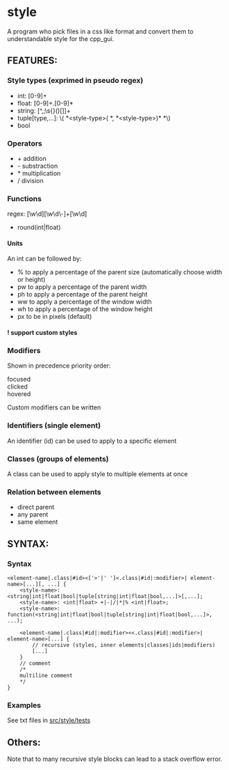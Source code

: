 # style
A program who pick files in a css like format and convert them to understandable style for the cpp_gui.

## FEATURES:
### Style types (exprimed in pseudo regex)
- int: [0-9]+
- float: [0-9]+\.[0-9]\*
- string: [^,;\s{}()[]]+
- tuple[type,...]: \\( *\<style-type\>( \*, \*\<style-type\>)\* \*\\)
- bool

### Operators
- \+ addition
- \- substraction
- \* multiplication
- \/ division

### Functions
regex: [\w\d][\w\d\\-]+[\w\d]
- round(int|float)

#### Units
An int can be followed by:
 - % to apply a percentage of the parent size (automatically choose width or height)
 - pw to apply a percentage of the parent width
 - ph to apply a percentage of the parent height
 - ww to apply a percentage of the window width
 - wh to apply a percentage of the window height
 - px to be in pixels (default)

#### ! support custom styles

### Modifiers
Shown in precedence priority order:

focused
</br>
clicked
</br>
hovered

Custom modifiers can be written

### Identifiers (single element)
An identifier (id) can be used to apply to a specific element

### Classes (groups of elements)
A class can be used to apply style to multiple elements at once

### Relation between elements
- direct parent
- any parent
- same element

## SYNTAX:

### Syntax

```
<element-name|.class|#id><['>'|' ']<.class|#id|:modifier>| element-name>[...][, ...] { 
    <style-name>: <string|int|float|bool|tuple[string|int|float|bool,...]>[,...];
    <style-name>: <int|float> +|-|/|*|% <int|float>;
    <style-name>: function(<string|int|float|bool|tuple[string|int|float|bool,...]>, ...);

    <element-name|.class|#id|:modifier><<.class|#id|:modifier>| element-name>[...] {
        // recursive (styles, inner elements|classes|ids|modifiers)
        [...]
    }
    // comment
    /*
    multiline comment
    */
}
```

### Examples
See txt files in <a href="src/style/tests">src/style/tests</a>

## Others:
Note that to many recursive style blocks can lead to a stack overflow error.